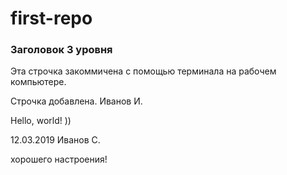 ﻿# first-repo

### Заголовок 3 уровня

Эта строчка закоммичена с помощью терминала на рабочем компьютере.

Строчка добавлена. Иванов И.

Hello, world! ))

12.03.2019 Иванов С.

хорошего настроения!

